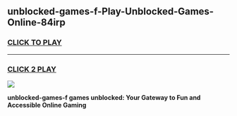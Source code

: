 
## unblocked-games-f-Play-Unblocked-Games-Online-84irp
<h3>
<a href="https://premium76.site?title=unblocked-games-f&ref=25A">CLICK TO PLAY</a></h3>
<hr>

<h3>
<a href="https://premium76.site?title=unblocked-games-f&ref=25A">CLICK 2 PLAY</a>
  
</h3>

<a href="https://premium76.site?title=unblocked-games-f&ref=25A"><img src="https://clearcache.store/games.png"></a>


**unblocked-games-f games unblocked: Your Gateway to Fun and Accessible Online Gaming**

